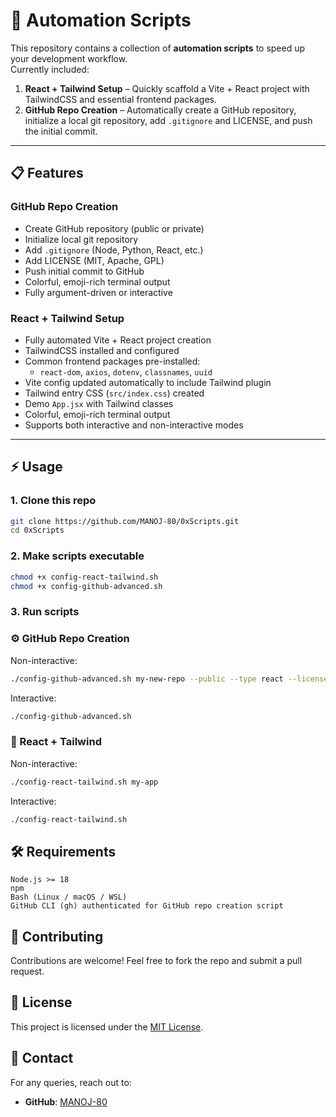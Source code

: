 # 🤖 Automation Scripts

This repository contains a collection of **automation scripts** to speed up your development workflow.  
Currently included:

1. **React + Tailwind Setup** – Quickly scaffold a Vite + React project with TailwindCSS and essential frontend packages.  
2. **GitHub Repo Creation** – Automatically create a GitHub repository, initialize a local git repository, add `.gitignore` and LICENSE, and push the initial commit.

---

## 📋 Features

### GitHub Repo Creation

- Create GitHub repository (public or private)
- Initialize local git repository
- Add `.gitignore` (Node, Python, React, etc.)
- Add LICENSE (MIT, Apache, GPL)
- Push initial commit to GitHub
- Colorful, emoji-rich terminal output
- Fully argument-driven or interactive
### React + Tailwind Setup

- Fully automated Vite + React project creation
- TailwindCSS installed and configured
- Common frontend packages pre-installed:
  - `react-dom`, `axios`, `dotenv`, `classnames`, `uuid`
- Vite config updated automatically to include Tailwind plugin
- Tailwind entry CSS (`src/index.css`) created
- Demo `App.jsx` with Tailwind classes
- Colorful, emoji-rich terminal output
- Supports both interactive and non-interactive modes



---

## ⚡ Usage

### 1. Clone this repo

```bash
git clone https://github.com/MANOJ-80/0xScripts.git
cd 0xScripts
```

### 2. Make scripts executable
```bash
chmod +x config-react-tailwind.sh
chmod +x config-github-advanced.sh
```

### 3. Run scripts
### ⚙️ GitHub Repo Creation

Non-interactive:
```bash
./config-github-advanced.sh my-new-repo --public --type react --license MIT
```

Interactive:
```bash
./config-github-advanced.sh
```

### 🎨 React + Tailwind

Non-interactive:
```bash
./config-react-tailwind.sh my-app
```

Interactive:
```bash
./config-react-tailwind.sh
```


## 🛠️ Requirements
```
Node.js >= 18
npm
Bash (Linux / macOS / WSL)
GitHub CLI (gh) authenticated for GitHub repo creation script
```

## 🤝 Contributing
Contributions are welcome! Feel free to fork the repo and submit a pull request.

## 📜 License
This project is licensed under the [MIT License](LICENSE).

## 📩 Contact
For any queries, reach out to:
- **GitHub**: [MANOJ-80](https://github.com/MANOJ-80)
